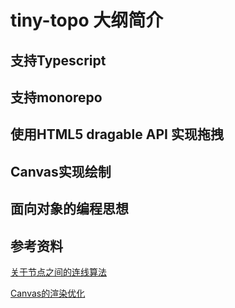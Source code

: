 # tiny-topo 大纲简介

## 支持Typescript

## 支持monorepo

## 使用HTML5 dragable API 实现拖拽

## Canvas实现绘制

## 面向对象的编程思想

## 参考资料

[关于节点之间的连线算法](https://www.yuque.com/antv/blog/eyi70n)

[Canvas的渲染优化](https://www.yuque.com/antv/blog/grqax2)